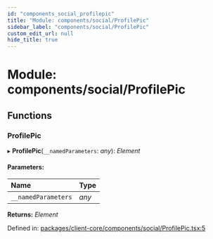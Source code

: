 ```yaml
---
id: "components_social_profilepic"
title: "Module: components/social/ProfilePic"
sidebar_label: "components/social/ProfilePic"
custom_edit_url: null
hide_title: true
---
```


# Module: components/social/ProfilePic

## Functions

### ProfilePic

▸ **ProfilePic**(`__namedParameters`: *any*): *Element*

#### Parameters:

Name | Type |
:------ | :------ |
`__namedParameters` | *any* |

**Returns:** *Element*

Defined in: [packages/client-core/components/social/ProfilePic.tsx:5](https://github.com/xr3ngine/xr3ngine/blob/56376a778/packages/client-core/components/social/ProfilePic.tsx#L5)
